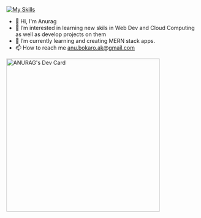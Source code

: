 [![My Skills](https://skillicons.dev/icons?i=js,html,css,react,cpp,python,java,nodejs,mongodb,spring,hibernate)](https://skillicons.dev)
- 👋 Hi, I'm Anurag
- 👀 I’m interested in learning new skils in Web Dev and Cloud Computing as well as develop projects on them
- 🌱 I’m currently learning  and creating MERN stack apps.
- 📫 How to reach me anu.bokaro.ak@gmail.com

<!---
killcoder26/killcoder26 is a ✨ special ✨ repository because its `README.md` (this file) appears on your GitHub profile.
You can click the Preview link to take a look at your changes.
--->
<a href="https://app.daily.dev/killcoder26"><img src="https://api.daily.dev/devcards/4b915e40052b4efe9c21af8cc3808a88.png?r=evu" width="400" alt="ANURAG's Dev Card"/></a>

